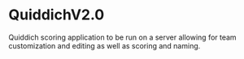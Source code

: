 # QuiddichV2.0
Quiddich scoring application to be run on a server allowing for team customization and editing as well as scoring and naming.

